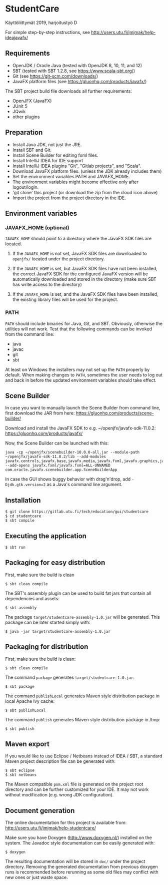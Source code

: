 # StudentCare

Käyttöliittymät 2019, harjoitustyö D

For simple step-by-step instructions, see http://users.utu.fi/jmjmak/help-ideajavafx/

## Requirements

 - OpenJDK / Oracle Java (tested with OpenJDK 8, 10, 11, and 12)
 - SBT (tested with SBT 1.2.8, see https://www.scala-sbt.org/)
 - Git (see https://git-scm.com/downloads/)
 - JavaFX platform files (see https://gluonhq.com/products/javafx/)

The SBT project build file downloads all further requirements:
  - OpenJFX (JavaFX)
  - JUnit 5
  - JQwik
  - other plugins

## Preparation

 - Install Java JDK, not just the JRE.
 - Install SBT and Git.
 - Install Scene Builder for editing fxml files.
 - Install IntelliJ IDEA for IDE support
 - Install IntelliJ IDEA plugins "Git", "Gitlab projects", and "Scala".
 - Download JavaFX platform files. (unless the JDK already includes them)
 - Set the environment variables PATH and JAVAFX_HOME.
 - The environment variables might become effective only after logout/login.
 - 'git clone' this project (or download the zip from the cloud icon above)
 - Import the project from the project directory in the IDE.

## Environment variables

### JAVAFX_HOME (optional)

`JAVAFX_HOME` should point to a directory where the JavaFX SDK files are
located.

1) If the `JAVAFX_HOME` is not set, JavaFX SDK files are downloaded
to `openjfx/` located under the project directory.

2) If the `JAVAFX_HOME` is set, but JavaFX SDK files have not been installed,
the correct JavaFX SDK for the configured JavaFX version will be automatically
downloaded and stored in the directory (make sure SBT has write access to
the directory)

3) If the `JAVAFX_HOME` is set, and the JavaFX SDK files have been installed,
the existing library files will be used for the project.

### PATH

`PATH` should include binaries for Java, Git, and SBT. Obviously, otherwise
the utilities will not work. Test that the following commands can be invoked
from the command line:

* java
* javac
* git
* sbt

At least on Windows the installers may not set up the `PATH` properly by
default. When making changes to `PATH`, sometimes the user needs to log out
and back in before the updated environment variables should take effect.

## Scene Builder

In case you want to manually launch the Scene Builder from command line,
first download the JAR from here:
https://gluonhq.com/products/scene-builder/

Download and install the JavaFX SDK to e.g. ~/openjfx/javafx-sdk-11.0.2:
https://gluonhq.com/products/javafx/

Now, the Scene Builder can be launched with this:

```
java -cp ~/openjfx/scenebuilder-10.0.0-all.jar --module-path ~/openjfx/javafx-sdk-11.0.2/lib --add-modules javafx.controls,javafx.base,javafx.media,javafx.fxml,javafx.graphics,javafx.web,javafx.swing --add-opens javafx.fxml/javafx.fxml=ALL-UNNAMED com.oracle.javafx.scenebuilder.app.SceneBuilderApp
```

In case the GUI shows buggy behavior with drag'n'drop, add `-Djdk.gtk.version=2`
as a Java's command line argument.


## Installation

```
$ git clone https://gitlab.utu.fi/tech/education/gui/studentcare
$ cd studentcare
$ sbt compile
```

## Executing the application

```
$ sbt run
```

## Packaging for easy distribution

First, make sure the build is clean

```
$ sbt clean compile
```

The SBT's assembly plugin can be used to build fat jars that contain all
dependencies and assets:

```
$ sbt assembly
```

The package `target/studentcare-assembly-1.0.jar` will be generated.
This package can be later started simply with:

```
$ java -jar target/studentcare-assembly-1.0.jar
```

## Packaging for distribution

First, make sure the build is clean:

```
$ sbt clean compile
```

The command `package` generates `target/studentcare-1.0.jar`:

```
$ sbt package
```

The command `publishLocal` generates Maven style distribution package
in local Apache Ivy cache:

```
$ sbt publishLocal
```

The command `publish` generates Maven style distribution package
in /tmp:

```
$ sbt publish
```

## Maven export

If you would like to use Eclipse / Netbeans instead of IDEA / SBT, a standard
Maven project description file can be generated with:

```
$ sbt eclipse
$ sbt netbeans
```

The Maven compatible `pom.xml` file is generated on the project root
directory and can be further customized for your IDE. It may not work
without modification (e.g. wrong JDK configuration).

## Document generation

The online documentation for this project is available from:
http://users.utu.fi/jmjmak/help-studentcare/

Make sure you have Doxygen (http://www.doxygen.nl/) installed on the system.
The Javadoc style documentation can be easily generated with:

```
$ doxygen
```

The resulting documentation will be stored in `doc/` under the project
directory. Removing the generated documentation from previous doxygen runs is
recommended before rerunning as some old files may conflict with new ones or
just waste space.
